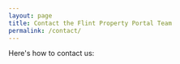 ```yaml
---
layout: page
title: Contact the Flint Property Portal Team
permalink: /contact/
---
```


Here's how to contact us:
